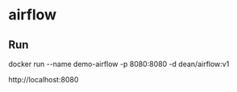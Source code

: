 # airflow

## Run
docker run --name demo-airflow -p 8080:8080 -d dean/airflow:v1

http://localhost:8080
